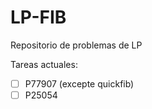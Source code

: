 # LP-FIB
Repositorio de problemas de LP

Tareas actuales:
  * [ ] P77907 (excepte quickfib)
  * [ ] P25054 
